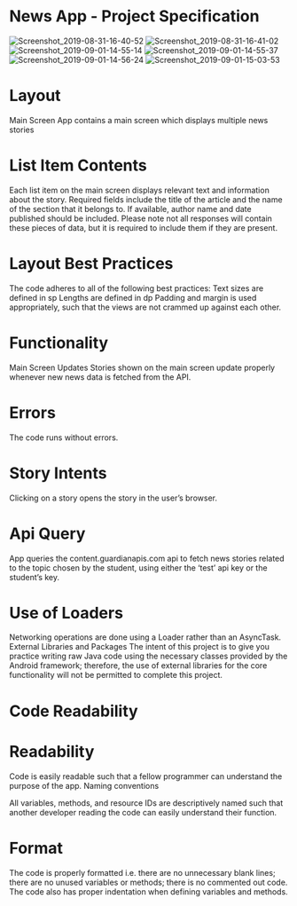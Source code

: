 # News App - Project Specification

![Screenshot_2019-08-31-16-40-52](https://user-images.githubusercontent.com/21079553/64076969-c827f500-cccb-11e9-8904-a90f70fd63c2.png)
![Screenshot_2019-08-31-16-41-02](https://user-images.githubusercontent.com/21079553/64076970-c827f500-cccb-11e9-8dd8-3f18b646690a.png)
![Screenshot_2019-09-01-14-55-14](https://user-images.githubusercontent.com/21079553/64076971-c827f500-cccb-11e9-8bde-af16505fd202.png)
![Screenshot_2019-09-01-14-55-37](https://user-images.githubusercontent.com/21079553/64076972-c8c08b80-cccb-11e9-8f37-3b1099a3d0cf.png)
![Screenshot_2019-09-01-14-56-24](https://user-images.githubusercontent.com/21079553/64076973-c9f1b880-cccb-11e9-8dad-f87c6686f34d.png)
![Screenshot_2019-09-01-15-03-53](https://user-images.githubusercontent.com/21079553/64076974-ca8a4f00-cccb-11e9-9ebb-d580e14a99f6.png)


# Layout
Main Screen
App contains a main screen which displays multiple news stories

# List Item Contents
 Each list item on the main screen displays relevant text and information about the story.
 Required fields include the title of the article and the name of the section that it belongs to.
 If available, author name and date published should be included.
 Please note not all responses will contain these pieces of data,
 but it is required to include them if they are present.

# Layout Best Practices
The code adheres to all of the following best practices: 
    Text sizes are defined in sp
    Lengths are defined in dp
    Padding and margin is used appropriately,
    such that the views are not crammed up against each other.

# Functionality
Main Screen Updates
Stories shown on the main screen update properly whenever new news data is fetched from the API.

# Errors
The code runs without errors.

# Story Intents
Clicking on a story opens the story in the user’s browser.

# Api Query
App queries the content.guardianapis.com api to fetch news stories
related to the topic chosen by the student, 
using either the ‘test’ api key or the student’s key.

# Use of Loaders
Networking operations are done using a Loader rather than an AsyncTask.
External Libraries and Packages
The intent of this project is to give you practice writing raw Java code using the necessary classes provided by the Android framework; therefore, the use of external libraries for the core functionality will not be permitted to complete this project.
# Code Readability

# Readability
Code is easily readable such that a fellow programmer can understand the purpose of the app.
Naming conventions

All variables, methods, and resource IDs are descriptively named such that another developer reading the code can easily understand their function.

# Format
The code is properly formatted i.e. there are no unnecessary blank lines; there are no unused variables or methods; there is no commented out code. The code also has proper indentation when defining variables and methods.
